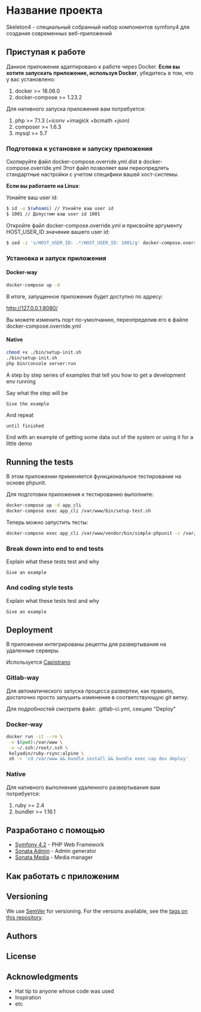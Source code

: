 # Название проекта

Skeleton4 - специальный собранный набор компонентов symfony4 для создания современных веб-приложений

## Приступая к работе

Данное приложение адаптировано к работе через Docker.
**Если вы хотите запускать приложение, используя Docker**, убедитесь в том, что у вас установлено:

1. docker >= 18.06.0
2. docker-compose >= 1.23.2

Для нативного запуска приложения вам потребуется:

1. php      >= 7.1.3 (+iconv +imagick +bcmath +json)
2. composer >= 1.6.3
3. mysql    >= 5.7

### Подготовка к установке и запуску приложения

Скопируйте файл docker-compose.override.yml.dist в docker-compose.override.yml
Этот файл позволяет вам переопредлять стандартные настройки с учетом специфики вашей хост-системы.

**Если вы работаете на Linux**:

Узнайте ваш user id:

```bash
$ id -u $(whoami) // Узнайте ваш user id
$ 1001 // Допустим ваш user id 1001
```

Откройте файл docker-compose.override.yml и присвойте аргументу HOST_USER_ID значение вашего user id:

```bash
$ sed -i 's/HOST_USER_ID: .*/HOST_USER_ID: 1001/g' docker-compose.override.yml
```

### Установка и запуск приложения

#### Docker-way

```bash
docker-compose up -d
```

В итоге, запущенное приложение будет доступно по адресу:

http://127.0.0.1:8080/

Вы можете изменить порт по-умолчанию, переопределив его в файле docker-compose.override.yml

#### Native

```bash
chmod +x ./bin/setup-init.sh
./bin/setup-init.sh
php bin/console server:run
```

A step by step series of examples that tell you how to get a development env running

Say what the step will be

```
Give the example
```

And repeat

```
until finished
```

End with an example of getting some data out of the system or using it for a little demo

## Running the tests

В этом приложении применяется функциональное тестирование на основе phpunit.

Для подготовки приложения к тестированию выполните:

```bash
docker-compose up -d app_cli
docker-compose exec app_cli /var/www/bin/setup-test.sh
```

Теперь можно запустить тесты:

```bash
docker-compose exec app_cli /var/www/vendor/bin/simple-phpunit -c /var/www/phpunit.xml
```


### Break down into end to end tests

Explain what these tests test and why

```
Give an example
```

### And coding style tests

Explain what these tests test and why

```
Give an example
```

## Deployment

В приложении интегрированы рецепты для развертывания на удаленные серверы.

Используется [Capistrano](http://capistranorb.com/)

### Gitlab-way

Для автоматического запуска процесса развертки, как правило, достаточно просто запушить изменения в соответствующую git ветку.

Для подробностей смотрите файл: .gitlab-ci.yml, секцию "Deploy"


### Docker-way

```bash
docker run -it --rm \
 -v $(pwd):/var/www \
 -v ~/.ssh:/root/.ssh \
 kolyadin/ruby-rsync:alpine \
 sh -c 'cd /var/www && bundle install && bundle exec cap dev deploy'
```

### Native

Для нативного выполнения удаленного развертывания вам потребуется:

1. ruby >= 2.4
2. bundler >= 1.16.1



## Разработано с помощью

* [Symfony 4.2](https://symfony.com/doc/current/index.html) - PHP Web Framework
* [Sonata Admin](https://sonata-project.org/bundles/admin/3-x/doc/index.html) - Admin generator
* [Sonata Media](https://sonata-project.org/bundles/media/3-x/doc/index.html) - Media manager

## Как работать с приложеним




## Versioning

We use [SemVer](http://semver.org/) for versioning. For the versions available, see the [tags on this repository](https://github.com/your/project/tags). 

## Authors





## License



## Acknowledgments

* Hat tip to anyone whose code was used
* Inspiration
* etc